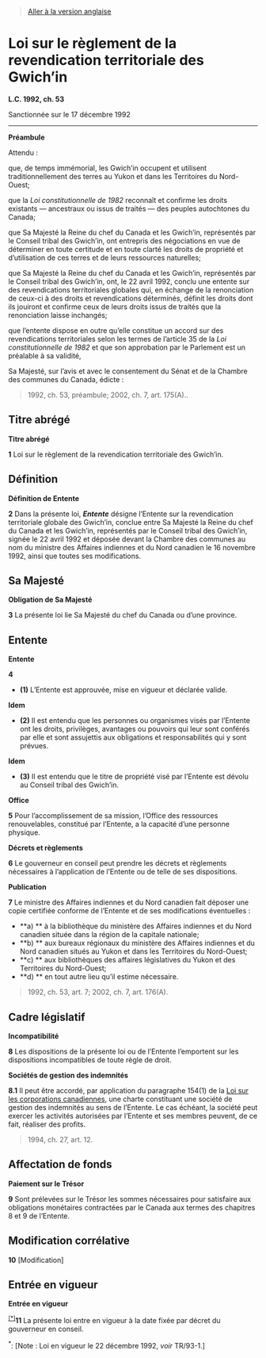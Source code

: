 > [Aller à la version anglaise](/en/Acts/Statutes%20of%20Canada/1992/c.%2053.md)

# Loi sur le règlement de la revendication territoriale des Gwich’in

**L.C. 1992, ch. 53**


Sanctionnée sur le 17 décembre 1992

----------




**Préambule**

Attendu :

que, de temps immémorial, les Gwich’in occupent et utilisent traditionnellement des terres au Yukon et dans les Territoires du Nord-Ouest;

que la *Loi constitutionnelle de 1982* reconnaît et confirme les droits existants — ancestraux ou issus de traités — des peuples autochtones du Canada;

que Sa Majesté la Reine du chef du Canada et les Gwich’in, représentés par le Conseil tribal des Gwich’in, ont entrepris des négociations en vue de déterminer en toute certitude et en toute clarté les droits de propriété et d’utilisation de ces terres et de leurs ressources naturelles;

que Sa Majesté la Reine du chef du Canada et les Gwich’in, représentés par le Conseil tribal des Gwich’in, ont, le 22 avril 1992, conclu une entente sur des revendications territoriales globales qui, en échange de la renonciation de ceux-ci à des droits et revendications déterminés, définit les droits dont ils jouiront et confirme ceux de leurs droits issus de traités que la renonciation laisse inchangés;

que l’entente dispose en outre qu’elle constitue un accord sur des revendications territoriales selon les termes de l’article 35 de la *Loi constitutionnelle de 1982* et que son approbation par le Parlement est un préalable à sa validité,



Sa Majesté, sur l’avis et avec le consentement du Sénat et de la Chambre des communes du Canada, édicte :


> 1992, ch. 53, préambule; 2002, ch. 7, art. 175(A)..





## Titre abrégé



**Titre abrégé**

**1** Loi sur le règlement de la revendication territoriale des Gwich’in.




## Définition



**Définition de Entente**

**2** Dans la présente loi, ***Entente*** désigne l’Entente sur la revendication territoriale globale des Gwich’in, conclue entre Sa Majesté la Reine du chef du Canada et les Gwich’in, représentés par le Conseil tribal des Gwich’in, signée le 22 avril 1992 et déposée devant la Chambre des communes au nom du ministre des Affaires indiennes et du Nord canadien le 16 novembre 1992, ainsi que toutes ses modifications.




## Sa Majesté



**Obligation de Sa Majesté**

**3** La présente loi lie Sa Majesté du chef du Canada ou d’une province.




## Entente



**Entente**

**4** 

- **(1)** L’Entente est approuvée, mise en vigueur et déclarée valide.

**Idem**

- **(2)** Il est entendu que les personnes ou organismes visés par l’Entente ont les droits, privilèges, avantages ou pouvoirs qui leur sont conférés par elle et sont assujettis aux obligations et responsabilités qui y sont prévues.

**Idem**

- **(3)** Il est entendu que le titre de propriété visé par l’Entente est dévolu au Conseil tribal des Gwich’in.




**Office**

**5** Pour l’accomplissement de sa mission, l’Office des ressources renouvelables, constitué par l’Entente, a la capacité d’une personne physique.




**Décrets et règlements**

**6** Le gouverneur en conseil peut prendre les décrets et règlements nécessaires à l’application de l’Entente ou de telle de ses dispositions.




**Publication**

**7** Le ministre des Affaires indiennes et du Nord canadien fait déposer une copie certifiée conforme de l’Entente et de ses modifications éventuelles :
- **a)
** à la bibliothèque du ministère des Affaires indiennes et du Nord canadien située dans la région de la capitale nationale;
- **b)
** aux bureaux régionaux du ministère des Affaires indiennes et du Nord canadien situés au Yukon et dans les Territoires du Nord-Ouest;
- **c)
** aux bibliothèques des affaires législatives du Yukon et des Territoires du Nord-Ouest;
- **d)
** en tout autre lieu qu’il estime nécessaire.
> 1992, ch. 53, art. 7; 2002, ch. 7, art. 176(A).





## Cadre législatif



**Incompatibilité**

**8** Les dispositions de la présente loi ou de l’Entente l’emportent sur les dispositions incompatibles de toute règle de droit.




**Sociétés de gestion des indemnités**

**8.1** Il peut être accordé, par application du paragraphe 154(1) de la [Loi sur les corporations canadiennes](/fr/Lois/Lois%20du%20Canada/1970/ch.%20C-32.md), une charte constituant une société de gestion des indemnités au sens de l’Entente. Le cas échéant, la société peut exercer les activités autorisées par l’Entente et ses membres peuvent, de ce fait, réaliser des profits.
> 1994, ch. 27, art. 12.





## Affectation de fonds



**Paiement sur le Trésor**

**9** Sont prélevées sur le Trésor les sommes nécessaires pour satisfaire aux obligations monétaires contractées par le Canada aux termes des chapitres 8 et 9 de l’Entente.




## Modification corrélative


**10** [Modification]




## Entrée en vigueur



**Entrée en vigueur**

<sup><a href='#G-11.8_fr_1'>[*]</a></sup>**11** La présente loi entre en vigueur à la date fixée par décret du gouverneur en conseil.

<a name='G-11.8_fr_1'><sup>*</sup></a>: [Note : Loi en vigueur le 22 décembre 1992, *voir* TR/93-1.]<br />


